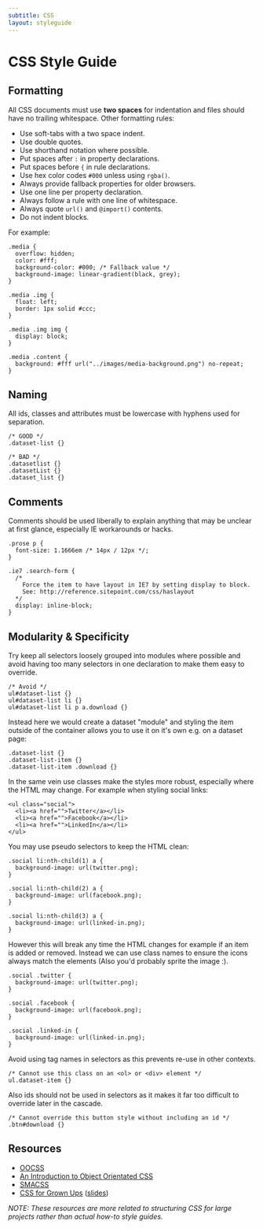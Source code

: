 ```yaml
---
subtitle: CSS
layout: styleguide
---
```


CSS Style Guide
===============

Formatting
----------

All CSS documents must use **two spaces** for indentation and files should have
no trailing whitespace. Other formatting rules:

 - Use soft-tabs with a two space indent.
 - Use double quotes.
 - Use shorthand notation where possible.
 - Put spaces after `:` in property declarations.
 - Put spaces before `{` in rule declarations.
 - Use hex color codes `#000` unless using `rgba()`.
 - Always provide fallback properties for older browsers.
 - Use one line per property declaration.
 - Always follow a rule with one line of whitespace.
 - Always quote `url()` and `@import()` contents.
 - Do not indent blocks.

For example:

    .media {
      overflow: hidden;
      color: #fff;
      background-color: #000; /* Fallback value */
      background-image: linear-gradient(black, grey);
    }

    .media .img {
      float: left;
      border: 1px solid #ccc;
    }

    .media .img img {
      display: block;
    }

    .media .content {
      background: #fff url("../images/media-background.png") no-repeat;
    }

Naming
------

All ids, classes and attributes must be lowercase with hyphens used for
separation.

    /* GOOD */
    .dataset-list {}

    /* BAD */
    .datasetlist {}
    .datasetList {}
    .dataset_list {}

Comments
--------

Comments should be used liberally to explain anything that may be unclear at
first glance, especially IE workarounds or hacks.

    .prose p {
      font-size: 1.1666em /* 14px / 12px */;
    }

    .ie7 .search-form {
      /*
        Force the item to have layout in IE7 by setting display to block.
        See: http://reference.sitepoint.com/css/haslayout
      */
      display: inline-block;
    }

Modularity & Specificity
------------------------

Try keep all selectors loosely grouped into modules where possible and avoid
having too many selectors in one declaration to make them easy to override.

    /* Avoid */
    ul#dataset-list {}
    ul#dataset-list li {}
    ul#dataset-list li p a.download {}

Instead here we would create a dataset "module" and styling the item outside of
the container allows you to use it on it's own e.g. on a dataset page:

    .dataset-list {}
    .dataset-list-item {}
    .dataset-list-item .download {}

In the same vein use classes make the styles more robust, especially where the
HTML may change. For example when styling social links:

    <ul class="social">
      <li><a href="">Twitter</a></li>
      <li><a href="">Facebook</a></li>
      <li><a href="">LinkedIn</a></li>
    </ul>

You may use pseudo selectors to keep the HTML clean:

    .social li:nth-child(1) a {
      background-image: url(twitter.png);
    }

    .social li:nth-child(2) a {
      background-image: url(facebook.png);
    }

    .social li:nth-child(3) a {
      background-image: url(linked-in.png);
    }

However this will break any time the HTML changes for example if an item is
added or removed. Instead we can use class names to ensure the icons always
match the elements (Also you'd probably sprite the image :).

    .social .twitter {
      background-image: url(twitter.png);
    }

    .social .facebook {
      background-image: url(facebook.png);
    }

    .social .linked-in {
      background-image: url(linked-in.png);
    }

Avoid using tag names in selectors as this prevents re-use in other contexts.

    /* Cannot use this class on an <ol> or <div> element */
    ul.dataset-item {}

Also ids should not be used in selectors as it makes it far too difficult to
override later in the cascade.

    /* Cannot override this button style without including an id */
    .btn#download {}

Resources
---------

- [OOCSS][#oo]
- [An Introduction to Object Orientated CSS][#smashing-oo]
- [SMACSS][#smacss]
- [CSS for Grown Ups][#grownups] ([slides][#grownups-slides])

_NOTE: These resources are more related to structuring CSS for large projects rather
than actual how-to style guides._

[#oo]: http://www.stubbornella.org/content/2011/04/28/our-best-practices-are-killing-us/
[#smashing-oo]: http://coding.smashingmagazine.com/2011/12/12/an-introduction-to-object-oriented-css-oocss/
[#smacss]: http://smacss.com
[#grownups]: http://schedule.sxsw.com/2012/events/event_IAP9410
[#grownups-slides]: http://speakerdeck.com/u/andyhume/p/css-for-grown-ups-maturing-best-practises
